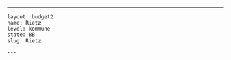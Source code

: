 ---
    layout: budget2
    name: Rietz
    level: kommune
    state: BB
    slug: Rietz

    ---


    